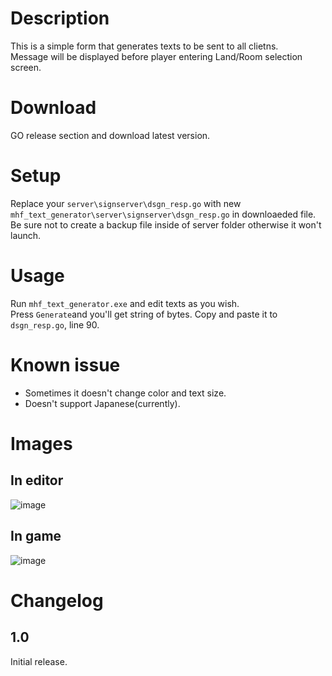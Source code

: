 # Description
This is a simple form that generates texts to be sent to all clietns.  
Message will be displayed before player entering Land/Room selection screen.  


# Download
GO release section and download latest version.

# Setup
Replace your `server\signserver\dsgn_resp.go` with new `mhf_text_generator\server\signserver\dsgn_resp.go` in downloaeded file.  
Be sure not to create a backup file inside of server folder otherwise it won't launch.

# Usage
Run `mhf_text_generator.exe` and edit texts as you wish.  
Press `Generate`and you'll get string of bytes.
Copy and paste it to `dsgn_resp.go`, line 90.

# Known issue
- Sometimes it doesn't change color and text size.
- Doesn't support Japanese(currently).

# Images
## In editor
![image](https://user-images.githubusercontent.com/89909040/164960406-2c641c49-9208-4274-9faa-35d347ae8870.png)

## In game
![image](https://user-images.githubusercontent.com/89909040/164960428-1c162fa4-d37f-4015-b995-b22b2c023cb3.png)

# Changelog
## 1.0
Initial release.
